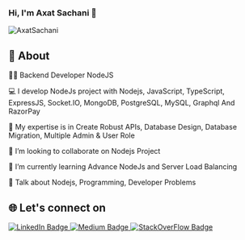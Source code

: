 ### Hi, I'm Axat Sachani 👋

<p align="left"> <img src="https://komarev.com/ghpvc/?username=AxatSachani&label=👀&color=blue&style=plastic" alt="AxatSachani" /> </p>

## 📰 About

👩‍💻 Backend Developer NodeJS

💻 I develop NodeJs project with Nodejs, JavaScript, TypeScript, ExpressJS, Socket.IO, MongoDB, PostgreSQL, MySQL, Graphql And RazorPay 

💪 My expertise is in Create Robust APIs, Database Design, Database Migration, Multiple Admin & User Role

🤝 I’m looking to collaborate on Nodejs Project  

📖 I’m currently learning Advance NodeJs and Server Load Balancing

💬 Talk about Nodejs, Programming, Developer Problems


## 🌐 Let's connect on
<div id="header" align="left">
  <div id="badges">
  <a href="https://www.linkedin.com/in/akshatsachani">
    <img src="https://img.shields.io/badge/LinkedIn-blue?style=for-the-badge&logo=linkedin&logoColor=white" alt="LinkedIn Badge"/>
  </a>
  <a href="https://medium.com/learn-to-earn">
    <img src="https://img.shields.io/badge/medium-%2312100E.svg?&style=for-the-badge&logo=medium&logoColor=white" alt="Medium Badge"/>
  </a>
  <a href="https://stackoverflow.com/users/19117077/axat-sachani">
    <img src="https://img.shields.io/badge/stackoverflow-%2312100E.svg?&style=for-the-badge&logo=stackoverflow&logoColor=red" alt="StackOverFlow Badge"/>
  </a>
  </div> 
</div>
